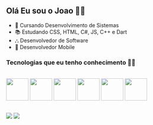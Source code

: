## Olá Eu sou o Joao 🙋‍♂️
- 🏫 Cursando Desenvolvimento de Sistemas 
- 📚 Estudando CSS, HTML, C#, JS, C++ e Dart
- ⛬ Desenvolvedor de Software
- 📱 Desenvolvedor Mobile


### Tecnologias que eu tenho conhecimento 👨‍💻
<div style="display: inline_block"><br/>

  <img height="60" windth="60" src="https://cdn.jsdelivr.net/gh/devicons/devicon/icons/php/php-original.svg">
  <img  height="60" windth="60" src="https://cdn.jsdelivr.net/gh/devicons/devicon/icons/html5/html5-original.svg" />
   <img height="60" windth="60" src="https://cdn.jsdelivr.net/gh/devicons/devicon@latest/icons/css3/css3-original.svg" />
  <img  height="60" windth="60" src="https://cdn3d.iconscout.com/3d/free/thumb/free-c-language-3d-icon-download-in-png-blend-fbx-gltf-file-formats--logo-mobile-developer-programming-pack-logos-icons-5453029.png?f=webp" /> 
  <img height= "60" windth="60" src="https://cdn.jsdelivr.net/gh/devicons/devicon@latest/icons/csharp/csharp-original.svg" />
   <img height= "60" windth="60" src="https://img.icons8.com/?size=256w&id=5pu47piHKg1I&format=png" />
  
##

  <a href="https://www.linkedin.com/in/jo%C3%A3o-pedro-18925830b/" target="_blank"><img src="https://img.shields.io/badge/-LinkedIn-%230077B5?style=for-the-badge&logo=linkedin&logoColor=white" target="_blank"></a> 
  <a href = "mailto:joaocruz.Oliver17@gmail.com"><img src="https://img.shields.io/badge/-Gmail-%23333?style=for-the-badge&logo=gmail&logoColor=white" target="_blank"></a>
